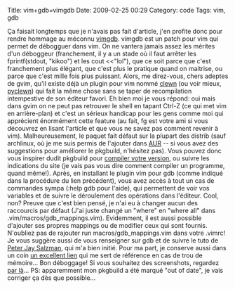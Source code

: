 Title: vim+gdb=vimgdb
Date: 2009-02-25 00:29
Category: code
Tags: vim, gdb

Ça faisait longtemps que je n'avais pas fait d'article, j'en
profite donc pour rendre hommage au méconnu
[vimgdb](http://clewn.sourceforge.net/). vimgdb est un patch pour
vim qui permet de débogguer dans vim. On ne vantera jamais assez
les mérites d'un déboggeur (franchement, il y a un stade où il faut
arrêter les fprintf(stdout, "kikoo") et les cout <<"lol"), que ce
soit parce que c'est franchement plus élégant, que c'est plus le
pratique quand on maitrise, ou parce que c'est mille fois plus
puissant. Alors, me direz-vous, chers adeptes de gvim, qu'il existe
déjà un plugin pour vim nommé
[clewn](http://clewn.sourceforge.net/) (ou voir mieux,
[pyclewn](http://pyclewn.wiki.sourceforge.net/)) qui fait la même
chose sans se taper de recompilation intempestive de son éditeur
favori. Eh bien moi je vous répond: oui mais dans gvim on ne peut
pas retrouver le shell en tapant Ctrl-Z (ce qui met vim en
arrière-plan) et c'est un sérieux handicap pour les gens comme moi
qui apprécient énormément cette feature (au fait, fg est votre ami
si vous découvrez en lisant l'article et que vous ne savez pas
comment revenir à vim). Malheureusement, le paquet fait défaut sur
la plupart des distrib (sauf archlinux, où je me suis permis de
l'ajouter dans
[AUR](http://aur.archlinux.org/packages.php?O=0&K=vimgdb&do_Search=Go)
-- si vous avez des suggestions pour améliorer le pkgbuild,
n'hésitez pas). Vous pouvez donc vous inspirer dudit pkgbuild pour
[compiler votre version](http://clewn.sourceforge.net/install.html),
ou suivre les indications du site (je vais pas vous dire comment
compiler un programme, quand même!). Après, en installant le plugin
vim pour gdb (comme indiqué dans la procédure du lien précédent),
vous avez accès à tout un cas de commandes sympa (:help gdb pour
l'aide), qui permettent de voir vos variables et de suivre le
déroulement des opérations dans l'éditeur. Cool, non? Preuve que
c'est bien pensé, je n'ai eu à changer aucun des raccourcis par
défaut (J'ai juste changé un "where" en "where all" dans
.vim/macros/gdb\_mappings.vim). Evidemment, il est aussi possible
d'ajouter ses propres mappings ou de modifier ceux qui sont
fournis. N'oubliez pas de rajouter run macros/gdb\_mappings.vim
dans votre .vimrc! Je vous suggère aussi de vous renseigner sur gdb
et de suivre le tuto de
[Peter Jay Salzman](http://dirac.org/linux/gdb/), qui m'a bien
initié. Pour ma part, je conserve aussi dans un coin
[un excellent lien](http://www.unknownroad.com/rtfm/gdbtut/gdbtoc.html)
qui me sert de référence en cas de trou de mémoire... Bon
déboggage! Si vous souhaitez des screenshots, regardez
[par là](http://sourceforge.net/project/screenshots.php?group_id=111038)...
PS: apparemment mon pkgbuild a été marqué "out of date", je vais
corriger ça dès que possible...



